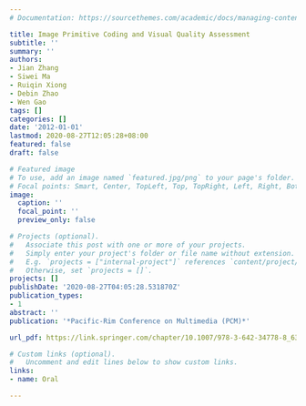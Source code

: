 ```yaml
---
# Documentation: https://sourcethemes.com/academic/docs/managing-content/

title: Image Primitive Coding and Visual Quality Assessment
subtitle: ''
summary: ''
authors:
- Jian Zhang
- Siwei Ma
- Ruiqin Xiong
- Debin Zhao
- Wen Gao
tags: []
categories: []
date: '2012-01-01'
lastmod: 2020-08-27T12:05:28+08:00
featured: false
draft: false

# Featured image
# To use, add an image named `featured.jpg/png` to your page's folder.
# Focal points: Smart, Center, TopLeft, Top, TopRight, Left, Right, BottomLeft, Bottom, BottomRight.
image:
  caption: ''
  focal_point: ''
  preview_only: false

# Projects (optional).
#   Associate this post with one or more of your projects.
#   Simply enter your project's folder or file name without extension.
#   E.g. `projects = ["internal-project"]` references `content/project/deep-learning/index.md`.
#   Otherwise, set `projects = []`.
projects: []
publishDate: '2020-08-27T04:05:28.531870Z'
publication_types:
- 1
abstract: ''
publication: '*Pacific-Rim Conference on Multimedia (PCM)*'

url_pdf: https://link.springer.com/chapter/10.1007/978-3-642-34778-8_63

# Custom links (optional).
#   Uncomment and edit lines below to show custom links.
links:
- name: Oral

---
```

